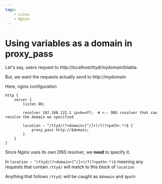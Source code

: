 ```yaml
---
tags:
    - Linux
    - Nginx
---
```


# Using variables as a domain in proxy_pass

Let's say, users request to http://localhost/ttyd/mydomain/blabla.

But, we want the requests actually send to http://mydomain

Here, nginx configuration 

```
http {
    server {
        listen 80;

        resolver 192.168.122.1 ipv6=off;  # <-- DNS resolver that can resolve the domain we specified

        location ~ ^/ttyd/(?<domain>[^/]+)/?(?<path>.*)$ {
            proxy_pass http://$domain;
        }
    }
}
```

Since Nginx uses its own DNS resolver, we **need** to specify it.

In `location ~ ^/ttyd/(?<domain>[^/]+)/?(?<path>.*)$` meaning any requests that contain `/ttyd/` will match to this block of `location`

Anything that follows `/ttyd/` will be caught as `$domain` and `$path`